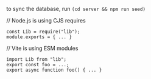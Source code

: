 to sync the database, run `(cd server && npm run seed)`

// Node.js is using CJS requires

```
const Lib = require("lib");
module.exports = { ... }
```

// Vite is using ESM modules

```
import Lib from "lib";
export const foo = ...;
export async function foo() { ... }
```
